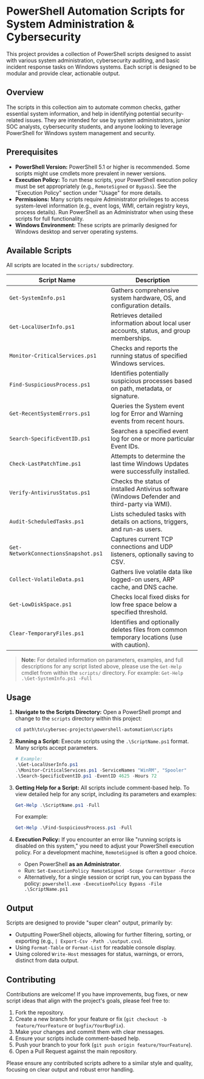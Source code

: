 # PowerShell Automation Scripts for System Administration & Cybersecurity

This project provides a collection of PowerShell scripts designed to assist with various system administration, cybersecurity auditing, and basic incident response tasks on Windows systems. Each script is designed to be modular and provide clear, actionable output.

## Overview

The scripts in this collection aim to automate common checks, gather essential system information, and help in identifying potential security-related issues. They are intended for use by system administrators, junior SOC analysts, cybersecurity students, and anyone looking to leverage PowerShell for Windows system management and security.

## Prerequisites

*   **PowerShell Version:** PowerShell 5.1 or higher is recommended. Some scripts might use cmdlets more prevalent in newer versions.
*   **Execution Policy:** To run these scripts, your PowerShell execution policy must be set appropriately (e.g., `RemoteSigned` or `Bypass`). See the "Execution Policy" section under "Usage" for more details.
*   **Permissions:** Many scripts require Administrator privileges to access system-level information (e.g., event logs, WMI, certain registry keys, process details). Run PowerShell as an Administrator when using these scripts for full functionality.
*   **Windows Environment:** These scripts are primarily designed for Windows desktop and server operating systems.

## Available Scripts

All scripts are located in the `scripts/` subdirectory.

| Script Name                          | Description                                                                              |
| ------------------------------------ | ---------------------------------------------------------------------------------------- |
| `Get-SystemInfo.ps1`                 | Gathers comprehensive system hardware, OS, and configuration details.                    |
| `Get-LocalUserInfo.ps1`              | Retrieves detailed information about local user accounts, status, and group memberships. |
| `Monitor-CriticalServices.ps1`       | Checks and reports the running status of specified Windows services.                       |
| `Find-SuspiciousProcess.ps1`         | Identifies potentially suspicious processes based on path, metadata, or signature.       |
| `Get-RecentSystemErrors.ps1`         | Queries the System event log for Error and Warning events from recent hours.             |
| `Search-SpecificEventID.ps1`         | Searches a specified event log for one or more particular Event IDs.                     |
| `Check-LastPatchTime.ps1`            | Attempts to determine the last time Windows Updates were successfully installed.         |
| `Verify-AntivirusStatus.ps1`         | Checks the status of installed Antivirus software (Windows Defender and third-party via WMI). |
| `Audit-ScheduledTasks.ps1`           | Lists scheduled tasks with details on actions, triggers, and run-as users.             |
| `Get-NetworkConnectionsSnapshot.ps1` | Captures current TCP connections and UDP listeners, optionally saving to CSV.            |
| `Collect-VolatileData.ps1`           | Gathers live volatile data like logged-on users, ARP cache, and DNS cache.             |
| `Get-LowDiskSpace.ps1`               | Checks local fixed disks for low free space below a specified threshold.                 |
| `Clear-TemporaryFiles.ps1`           | Identifies and optionally deletes files from common temporary locations (use with caution). |

> **Note:** For detailed information on parameters, examples, and full descriptions for any script listed above, please use the `Get-Help` cmdlet from within the `scripts/` directory. For example: `Get-Help .\Get-SystemInfo.ps1 -Full`

## Usage

1.  **Navigate to the Scripts Directory:**
    Open a PowerShell prompt and change to the `scripts` directory within this project:
    ```powershell
    cd path\to\cybersec-projects\powershell-automation\scripts
    ```

2.  **Running a Script:**
    Execute scripts using the `.\ScriptName.ps1` format. Many scripts accept parameters.
    ```powershell
    # Example:
    .\Get-LocalUserInfo.ps1
    .\Monitor-CriticalServices.ps1 -ServiceNames "WinRM", "Spooler"
    .\Search-SpecificEventID.ps1 -EventID 4625 -Hours 72
    ```

3.  **Getting Help for a Script:**
    All scripts include comment-based help. To view detailed help for any script, including its parameters and examples:
    ```powershell
    Get-Help .\ScriptName.ps1 -Full
    ```
    For example:
    ```powershell
    Get-Help .\Find-SuspiciousProcess.ps1 -Full
    ```

4.  **Execution Policy:**
    If you encounter an error like "running scripts is disabled on this system," you need to adjust your PowerShell execution policy. For a development machine, `RemoteSigned` is often a good choice.
    *   Open PowerShell **as an Administrator**.
    *   Run: `Set-ExecutionPolicy RemoteSigned -Scope CurrentUser -Force`
    *   Alternatively, for a single session or script run, you can bypass the policy:
        `powershell.exe -ExecutionPolicy Bypass -File .\ScriptName.ps1`

## Output

Scripts are designed to provide "super clean" output, primarily by:
*   Outputting PowerShell objects, allowing for further filtering, sorting, or exporting (e.g., `| Export-Csv -Path .\output.csv`).
*   Using `Format-Table` or `Format-List` for readable console display.
*   Using colored `Write-Host` messages for status, warnings, or errors, distinct from data output.

## Contributing

Contributions are welcome! If you have improvements, bug fixes, or new script ideas that align with the project's goals, please feel free to:

1.  Fork the repository.
2.  Create a new branch for your feature or fix (`git checkout -b feature/YourFeature` or `bugfix/YourBugFix`).
3.  Make your changes and commit them with clear messages.
4.  Ensure your scripts include comment-based help.
5.  Push your branch to your fork (`git push origin feature/YourFeature`).
6.  Open a Pull Request against the main repository.

Please ensure any contributed scripts adhere to a similar style and quality, focusing on clear output and robust error handling.
